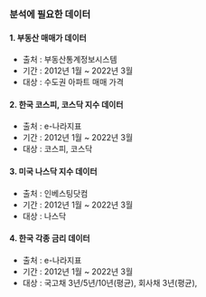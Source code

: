 ### 분석에 필요한 데이터

#### 1. 부동산 매매가 데이터
- 출처 : 부동산통계정보시스템
- 기간 : 2012년 1월 ~ 2022년 3월
- 대상 : 수도권 아파트 매매 가격

#### 2. 한국 코스피, 코스닥 지수 데이터
- 출처 : e-나라지표
- 기간 : 2012년 1월 ~ 2022년 3월
- 대상 : 코스피, 코스닥

#### 3. 미국 나스닥 지수 데이터
- 출처 : 인베스팅닷컴
- 기간 : 2012년 1월 ~ 2022년 3월
- 대상 : 나스닥

#### 4. 한국 각종 금리 데이터
- 출처 : e-나라지표
- 기간 : 2012년 1월 ~ 2022년 3월
- 대상 : 국고채 3년/5년/10년(평균), 회사채 3년(평균), 
